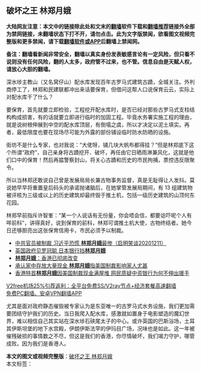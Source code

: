  <h2>破坏之王 林郑月娥</h2> <p class="notice"><b>大陆网友注意：本文中的链接除此处和文末的<a href="https://github.com/bannedbook/fanqiang" >翻墙</a>软件下载和<a href="https://github.com/killgcd/justmysocks/blob/master/README.md">翻墙推荐</a>链接外全部为禁网链接，未翻墙状态下打不开，请勿点击。此为文字版禁闻，欲看图文视频完整版和更多禁闻，请下载<a href="https://github.com/bannedbook/fanqiang">翻墙软件或APP</a>后翻墙上禁闻网。</p><p>备注：翻墙看新闻非常安全，翻墙以真实身份发表敏感言论有一定风险，但只看不说则没有任何风险，翻的人太多，政府管不过来，也不管。信息自由是天赋人权，请放心大胆的翻墙。</b></p>  <div class="entry">  <p>深水埗主教山（又名窝仔山）配水库发现百年古罗马式建筑古蹟，全城关注。外判商停工了，林郑和民建联都冲出来话要保育，但借问这帮人口说保育云云，实际上对配水库干了什么？</p> <p>要保育，首先就要立即检验，工程挖开配水库时，是否已经对那些古罗马式支柱结构构成损害，有的话就要立即进行临时的加固工程。毕竟水务署实施工程的理由，就是说树根伸展到中空的配水库顶层，有倒塌之虞，所以才决定以泥土填实。再者，最低限度也要在现场尽可能为外露的部份铺设临时防水防晒的设施。</p>  <p>街坊不是什么专家，也对我说：“大佬呀，铺几块大帆布都得挂？”但是林郑底下这个所谓“政府”，自己亲身将古蹟挖开、破坏，再任由它日晒雨淋兼风化，这就是他们口中的保育！然后再揾警察封山，将关心古蹟和历史的市民拘捕，票控违反限聚令。</p> <p>所以当林郑还敢说自己曾是发展局局长兼古物事务监督，真是无耻得让人发抖。莫说她早早将重置皇后码头的承诺抛诸脑后，在她掌管发展局期间，有 13 组建筑物被评核为三级或以上的历史建筑却最终毁于推土机，包括一级历史建筑的山顶何东花园。</p>  <p>林郑早前指斥许智峯：“某一个人说话有无份量，你会唔会信，都要谂吓呢个人有咩前科”，讲得真好，说到保育的前科，林郑可谓推土机大使，古物终结者。她今日还够胆亮出这张保育信用卡，市民必须予以制裁。</p> <ul class='op-related-articles' title='相关阅读'> <li><a href='https://www.bannedbook.org/bnews/bannedvideo/20201211/1445858.html' target='_blank'>中共官员被制裁 习近平恐慌 <b>林郑月娥</b>最惨（启明笑谈20201211）</a></li> <li><a href='https://www.bannedbook.org/bnews/baitai/20201210/1445245.html' target='_blank'>英国政府见罗冠聪 日本银行挡<b>林郑月娥</b></a></li> <li><a href='https://www.bannedbook.org/bnews/baitai/20201201/1440105.html' target='_blank'><b>林郑月娥</b>：香港已彻底改变</a></li> <li><a href='https://www.bannedbook.org/bnews/headline/20201130/1439715.html' target='_blank'>承认家中存放大量现金 <b>林郑月娥</b>指美国制裁影响家人尤甚</a></li> <li><a href='https://www.bannedbook.org/bnews/cnnews/hknews/20201129/1438927.html' target='_blank'>香港特首<b>林郑月娥</b>因美国制裁现金满屋堆 网民质疑中资银行为何不伸出援手</a></li> </ul> <p class="texttj"> <a href="https://github.com/bannedbook/fanqiang/wiki/V2ray%E6%9C%BA%E5%9C%BA" target="_blank">V2free机场25%引荐返利：全平台免费SS/V2ray节点+经济套餐高速翻墙</a><br/> <a href="https://github.com/bannedbook/fanqiang/wiki/%E7%A6%81%E9%97%BB%E7%BD%91%E5%AE%89%E5%8D%93%E7%BF%BB%E5%A2%99%E6%96%B0%E9%97%BBAPP" target="_blank">免费PC翻墙、安卓VPN翻墙APP</a></p><p>尤其是面对政府静态催毁被专家认为是东亚唯一的古罗马式水务设施，我们更加需要团结守护我们的历史。当日我爬入配水库，感激就如置身于电影塑造的魔幻世界，难以相信自己其实站在深水埗石硖尾太子的中心。或许英国的巴斯浴场，土耳其伊斯坦堡的地下水宫殿，伊朗伊斯法罕的伊玛目广场，况味也是如此。这一年被催残破损的事情数之不尽，但这是我们的香港，你尽情破坏，我们竭力守护，哪管成败。因为我们是香港人。</p> <a name='sharetosocial'></a>       <div><b>本文的图文或视频完整版</b>：<a href='https://www.bannedbook.org/bnews/comments/20201231/1458641.html'>破坏之王 林郑月娥</a></div>  </div><!--END ENTRY--> <div class="postfooter"> <div>本文标签：</div>  </div><!--END POSTFOOTER--> 